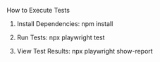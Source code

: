 How to Execute Tests

1. Install Dependencies:
npm install

2. Run Tests:
npx playwright test

3. View Test Results:
npx playwright show-report